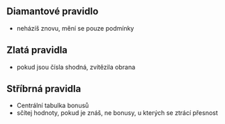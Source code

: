 ## Diamantové pravidlo
- neházíš znovu, mění se pouze podmínky

## Zlatá pravidla
- pokud jsou čísla shodná, zvítězila obrana

## Stříbrná pravidla
- Centrální tabulka bonusů
- sčítej hodnoty, pokud je znáš, ne bonusy, u kterých se ztrácí přesnost
